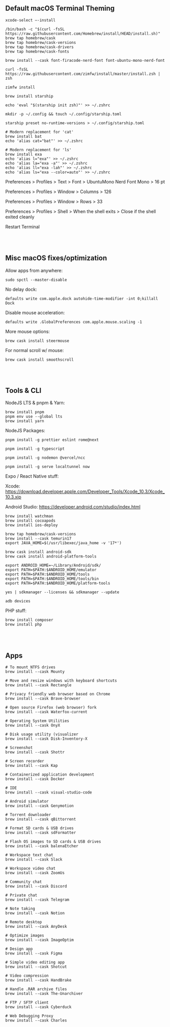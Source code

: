 ## Default macOS Terminal Theming
```
xcode-select —-install

/bin/bash -c "$(curl -fsSL https://raw.githubusercontent.com/Homebrew/install/HEAD/install.sh)"
brew tap homebrew/cask
brew tap homebrew/cask-versions
brew tap homebrew/cask-drivers
brew tap homebrew/cask-fonts
```

```
brew install --cask font-firacode-nerd-font font-ubuntu-mono-nerd-font

curl -fsSL https://raw.githubusercontent.com/zimfw/install/master/install.zsh | zsh

zimfw install

brew install starship

echo 'eval "$(starship init zsh)"' >> ~/.zshrc

mkdir -p ~/.config && touch ~/.config/starship.toml

starship preset no-runtime-versions > ~/.config/starship.toml

# Modern replacement for 'cat'
brew install bat
echo 'alias cat="bat"' >> ~/.zshrc

# Modern replacement for 'ls'
brew install exa
echo 'alias l="exa"' >> ~/.zshrc
echo 'alias la="exa -a"' >> ~/.zshrc
echo 'alias ll="exa -lah"' >> ~/.zshrc
echo 'alias ls="exa --color=auto"' >> ~/.zshrc
```

Preferences > Profiles > Text > Font > UbuntuMono Nerd Font Mono > 16 pt  

Preferences > Profiles > Window > Columns > 126  

Preferences > Profiles > Window > Rows > 33  

Preferences > Profiles > Shell > When the shell exits > Close if the shell exited cleanly  

Restart Terminal  

<br/>
<br/>

## Misc macOS fixes/optimization

Allow apps from anywhere:
```
sudo spctl --master-disable
```

No delay dock:
```
defaults write com.apple.dock autohide-time-modifier -int 0;killall Dock
```

Disable mouse acceleration:
```
defaults write .GlobalPreferences com.apple.mouse.scaling -1
```

More mouse options:
```
brew cask install steermouse
```

For normal scroll w/ mouse:
```
brew cask install smoothscroll
```
<br/>
<br/>

## Tools & CLI

NodeJS LTS & pnpm & Yarn:
```
brew install pnpm
pnpm env use --global lts
brew install yarn
```

NodeJS Packages:
```
pnpm install -g prettier eslint rome@next

pnpm install -g typescript

pnpm install -g nodemon @vercel/ncc

pnpm install -g serve localtunnel now
```

Expo / React Native stuff:

Xcode:
https://download.developer.apple.com/Developer_Tools/Xcode_10.3/Xcode_10.3.xip

Android Studio:
https://developer.android.com/studio/index.html

```
brew install watchman
brew install cocoapods
brew install ios-deploy

brew tap homebrew/cask-versions
brew install --cask temurin17
export JAVA_HOME=$(/usr/libexec/java_home -v '17*')

brew cask install android-sdk
brew cask install android-platform-tools

export ANDROID_HOME=~/Library/Android/sdk/
export PATH=$PATH:$ANDROID_HOME/emulator
export PATH=$PATH:$ANDROID_HOME/tools
export PATH=$PATH:$ANDROID_HOME/tools/bin
export PATH=$PATH:$ANDROID_HOME/platform-tools

yes | sdkmanager --licenses && sdkmanager --update

adb devices
```

PHP stuff:
```
brew install composer
brew install php
```

<br/>
<br/>

## Apps
```
# To mount NTFS drives
brew install --cask Mounty

# Move and resize windows with keyboard shortcuts
brew install --cask Rectangle

# Privacy friendly web browser based on Chrome
brew install --cask Brave-browser

# Open source Firefox (web browser) fork
brew install --cask Waterfox-current

# Operating System Utilities
brew install --cask OnyX

# Disk usage utility (visualizer
brew install --cask Disk-Inventory-X

# Screenshot
brew install --cask Shottr

# Screen recorder
brew install --cask Kap

# Containerized application development
brew install --cask Docker

# IDE
brew install --cask visual-studio-code

# Android simulator
brew install --cask Genymotion

# Torrent downloader
brew install --cask qBittorrent

# Format SD cards & USB drives
brew install --cask sdFormatter

# Flash OS images to SD cards & USB drives
brew install --cask balenaEtcher

# Workspace text chat
brew install --cask Slack

# Workspace video chat
brew install --cask ZoomUs

# Community chat
brew install --cask Discord

# Private chat
brew install --cask Telegram

# Note taking
brew install --cask Notion

# Remote desktop
brew install --cask AnyDesk

# Optimize images
brew install --cask ImageOptim

# Design app
brew install --cask Figma

# Simple video editing app
brew install --cask Shotcut

# Video compression
brew install --cask HandBrake

# Handle .RAR archive files
brew install --cask The-Unarchiver

# FTP / SFTP client
brew install --cask Cyberduck

# Web Debugging Proxy
brew install --cask Charles
```
